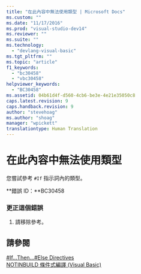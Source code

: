 ```yaml
---
title: "在此內容中無法使用類型 | Microsoft Docs"
ms.custom: ""
ms.date: "11/17/2016"
ms.prod: "visual-studio-dev14"
ms.reviewer: ""
ms.suite: ""
ms.technology: 
  - "devlang-visual-basic"
ms.tgt_pltfrm: ""
ms.topic: "article"
f1_keywords: 
  - "bc30458"
  - "vbc30458"
helpviewer_keywords: 
  - "BC30458"
ms.assetid: 04b61d4f-d560-4cb6-be3e-4e21e35050c8
caps.latest.revision: 9
caps.handback.revision: 9
author: "stevehoag"
ms.author: "shoag"
manager: "wpickett"
translationtype: Human Translation
---
```

# 在此內容中無法使用類型
您嘗試參考 `#If` 指示詞內的類型。  
  
 **錯誤 ID：**BC30458  
  
### 更正這個錯誤  
  
1.  請移除參考。  
  
## 請參閱  
 [\#If...Then...\#Else Directives](../../visual-basic/language-reference/directives/if-then-else-directives.md)   
 [NOTINBUILD 條件式編譯 \(Visual Basic\)](http://msdn.microsoft.com/zh-tw/ad1e35e0-935e-4a35-a2ae-738bcf2a9240)